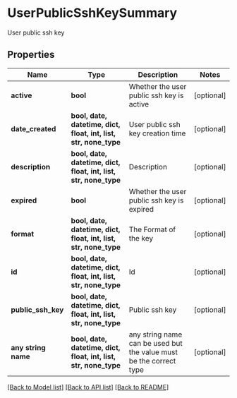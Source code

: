 # UserPublicSshKeySummary

User public ssh key

## Properties
Name | Type | Description | Notes
------------ | ------------- | ------------- | -------------
**active** | **bool** | Whether the user public ssh key is active | [optional] 
**date_created** | **bool, date, datetime, dict, float, int, list, str, none_type** | User public ssh key creation time | [optional] 
**description** | **bool, date, datetime, dict, float, int, list, str, none_type** | Description | [optional] 
**expired** | **bool** | Whether the user public ssh key is expired | [optional] 
**format** | **bool, date, datetime, dict, float, int, list, str, none_type** | The Format of the key | [optional] 
**id** | **bool, date, datetime, dict, float, int, list, str, none_type** | Id | [optional] 
**public_ssh_key** | **bool, date, datetime, dict, float, int, list, str, none_type** | Public ssh key | [optional] 
**any string name** | **bool, date, datetime, dict, float, int, list, str, none_type** | any string name can be used but the value must be the correct type | [optional]

[[Back to Model list]](../README.md#documentation-for-models) [[Back to API list]](../README.md#documentation-for-api-endpoints) [[Back to README]](../README.md)


